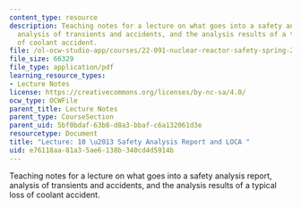 ```yaml
---
content_type: resource
description: Teaching notes for a lecture on what goes into a safety analysis report,
  analysis of transients and accidents, and the analysis results of a typical loss
  of coolant accident.
file: /ol-ocw-studio-app/courses/22-091-nuclear-reactor-safety-spring-2008/e76118aa81a35ae6138b340cd4d5914b_MIT22_091S08_lec10note.pdf
file_size: 66329
file_type: application/pdf
learning_resource_types:
- Lecture Notes
license: https://creativecommons.org/licenses/by-nc-sa/4.0/
ocw_type: OCWFile
parent_title: Lecture Notes
parent_type: CourseSection
parent_uid: 5bf0bdaf-63b8-d8a3-bbaf-c6a132061d3e
resourcetype: Document
title: "Lecture: 10 \u2013 Safety Analysis Report and LOCA "
uid: e76118aa-81a3-5ae6-138b-340cd4d5914b
---
```

Teaching notes for a lecture on what goes into a safety analysis report, analysis of transients and accidents, and the analysis results of a typical loss of coolant accident.